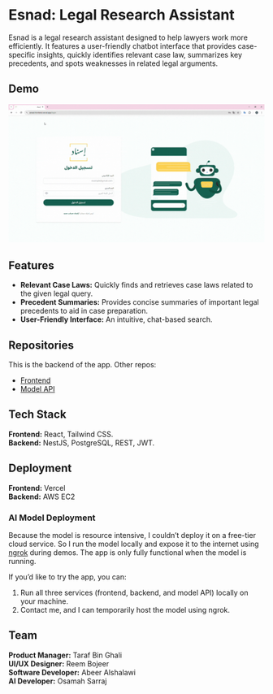 # Esnad: Legal Research Assistant
Esnad is a legal research assistant designed to help lawyers work more efficiently. It features a user-friendly chatbot interface that provides case-specific insights, quickly identifies relevant case law, summarizes key precedents, and spots weaknesses in related legal arguments.

## Demo
![demo](./Screenshots/demo.gif)

## Features
- **Relevant Case Laws:** Quickly finds and retrieves case laws related to the given legal query.
- **Precedent Summaries:** Provides concise summaries of important legal precedents to aid in case preparation.
- **User-Friendly Interface:** An intuitive, chat-based search.

## Repositories
This is the backend of the app. Other repos:
- [Frontend](https://github.com/AbeerAlshalawi/esnad-frontend)
- [Model API](https://github.com/Osraj/Masar_Model)

## Tech Stack
**Frontend:** React, Tailwind CSS.  
**Backend:** NestJS, PostgreSQL, REST, JWT.  

## Deployment
**Frontend:** Vercel  
**Backend:** AWS EC2  

### AI Model Deployment
Because the model is resource intensive, I couldn’t deploy it on a free-tier cloud service. So I run the model locally and expose it to the internet using [ngrok](https://ngrok.com/) during demos. The app is only fully functional when the model is running.

If you’d like to try the app, you can:
1. Run all three services (frontend, backend, and model API) locally on your machine.  
2. Contact me, and I can temporarily host the model using ngrok.  

## Team
**Product Manager:** Taraf Bin Ghali  
**UI/UX Designer:** Reem Bojeer  
**Software Developer:** Abeer Alshalawi  
**AI Developer:** Osamah Sarraj
